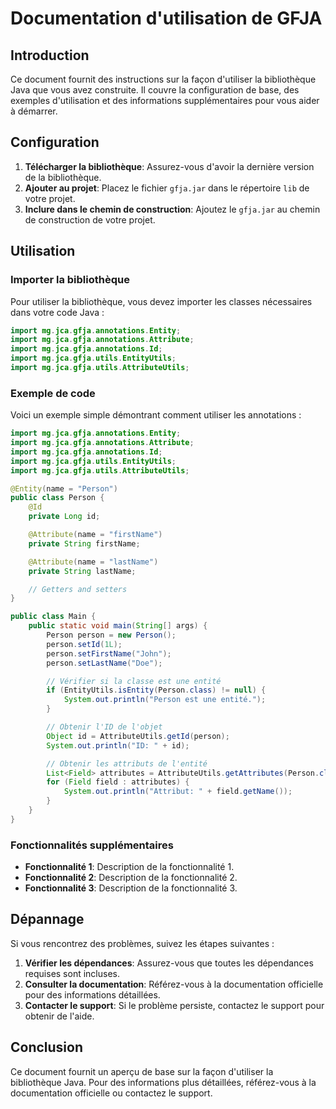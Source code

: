 # Documentation d'utilisation de GFJA

## Introduction

Ce document fournit des instructions sur la façon d'utiliser la bibliothèque Java que vous avez construite. Il couvre la configuration de base, des exemples d'utilisation et des informations supplémentaires pour vous aider à démarrer.

## Configuration

1. **Télécharger la bibliothèque**: Assurez-vous d'avoir la dernière version de la bibliothèque.
2. **Ajouter au projet**: Placez le fichier `gfja.jar` dans le répertoire `lib` de votre projet.
3. **Inclure dans le chemin de construction**: Ajoutez le `gfja.jar` au chemin de construction de votre projet.

## Utilisation

### Importer la bibliothèque

Pour utiliser la bibliothèque, vous devez importer les classes nécessaires dans votre code Java :

```java
import mg.jca.gfja.annotations.Entity;
import mg.jca.gfja.annotations.Attribute;
import mg.jca.gfja.annotations.Id;
import mg.jca.gfja.utils.EntityUtils;
import mg.jca.gfja.utils.AttributeUtils;
```

### Exemple de code

Voici un exemple simple démontrant comment utiliser les annotations :

```java
import mg.jca.gfja.annotations.Entity;
import mg.jca.gfja.annotations.Attribute;
import mg.jca.gfja.annotations.Id;
import mg.jca.gfja.utils.EntityUtils;
import mg.jca.gfja.utils.AttributeUtils;

@Entity(name = "Person")
public class Person {
    @Id
    private Long id;

    @Attribute(name = "firstName")
    private String firstName;

    @Attribute(name = "lastName")
    private String lastName;

    // Getters and setters
}

public class Main {
    public static void main(String[] args) {
        Person person = new Person();
        person.setId(1L);
        person.setFirstName("John");
        person.setLastName("Doe");

        // Vérifier si la classe est une entité
        if (EntityUtils.isEntity(Person.class) != null) {
            System.out.println("Person est une entité.");
        }

        // Obtenir l'ID de l'objet
        Object id = AttributeUtils.getId(person);
        System.out.println("ID: " + id);

        // Obtenir les attributs de l'entité
        List<Field> attributes = AttributeUtils.getAttributes(Person.class);
        for (Field field : attributes) {
            System.out.println("Attribut: " + field.getName());
        }
    }
}
```

### Fonctionnalités supplémentaires

- **Fonctionnalité 1**: Description de la fonctionnalité 1.
- **Fonctionnalité 2**: Description de la fonctionnalité 2.
- **Fonctionnalité 3**: Description de la fonctionnalité 3.

## Dépannage

Si vous rencontrez des problèmes, suivez les étapes suivantes :

1. **Vérifier les dépendances**: Assurez-vous que toutes les dépendances requises sont incluses.
2. **Consulter la documentation**: Référez-vous à la documentation officielle pour des informations détaillées.
3. **Contacter le support**: Si le problème persiste, contactez le support pour obtenir de l'aide.

## Conclusion

Ce document fournit un aperçu de base sur la façon d'utiliser la bibliothèque Java. Pour des informations plus détaillées, référez-vous à la documentation officielle ou contactez le support.
